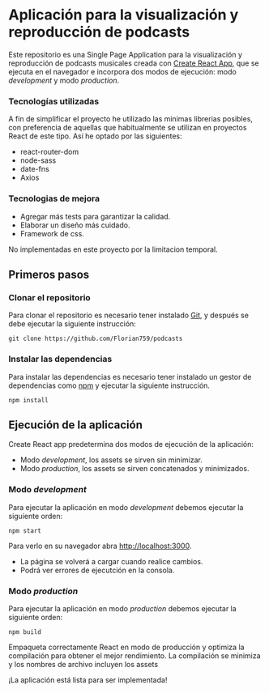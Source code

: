 # Aplicación para la visualización y reproducción de podcasts

Este repositorio es una Single Page Application para la visualización y reproducción de podcasts musicales creada con [Create React App](https://github.com/facebook/create-react-app), que se ejecuta en el navegador e incorpora dos modos de ejecución: modo _development_ y modo _production_.

### Tecnologías utilizadas

A fin de simplificar el proyecto he utilizado las minimas librerias posibles, con preferencia de aquellas que habitualmente se utilizan en proyectos React de este tipo. Así he optado por las siguientes:

- react-router-dom
- node-sass
- date-fns
- Axios

### Tecnologias de mejora

- Agregar más tests para garantizar la calidad.
- Elaborar un diseño más cuidado.
- Framework de css.

No implementadas en este proyecto por la limitacion temporal.

## Primeros pasos

### Clonar el repositorio

Para clonar el repositorio es necesario tener instalado [Git](http://git-scm.com), y después se debe ejecutar la siguiente instrucción:

```
git clone https://github.com/Florian759/podcasts
```

### Instalar las dependencias

Para instalar las dependencias es necesario tener instalado un gestor de dependencias como [npm](https://docs.npmjs.com/downloading-and-installing-node-js-and-npm) y ejecutar la siguiente instrucción.

```
npm install
```

## Ejecución de la aplicación
Create React app predetermina dos modos de ejecución de la aplicación:

- Modo _development_, los assets se sirven sin minimizar.
- Modo _production_,  los assets se sirven concatenados y minimizados. 

### Modo _development_

Para ejecutar la aplicación en modo _development_ debemos ejecutar la siguiente orden:

```
npm start
```

Para verlo en su navegador abra [http://localhost:3000](http://localhost:3000).

- La página se volverá a cargar cuando realice cambios.
- Podrá ver errores de ejecutción en la consola.

### Modo _production_

Para ejecutar la aplicación en modo _production_ debemos ejecutar la siguiente orden:

```
npm build
```

Empaqueta correctamente React en modo de producción y optimiza la compilación para obtener el mejor rendimiento. La compilación se minimiza y los nombres de archivo incluyen los assets

¡La aplicación está lista para ser implementada!
